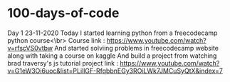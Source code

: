 # 100-days-of-code

Day 1      23-11-2020
Today I started learning python from a freecodecamp python course<\br>
Course link : https://www.youtube.com/watch?v=rfscVS0vtbw
And started solviing problems in freecodecamp website along with taking a course on kaggle
And build a project from watching brad traversy's js tutorial
project link : https://www.youtube.com/watch?v=G1eW3Oi6uoc&list=PLillGF-RfqbbnEGy3ROiLWk7JMCuSyQtX&index=7
